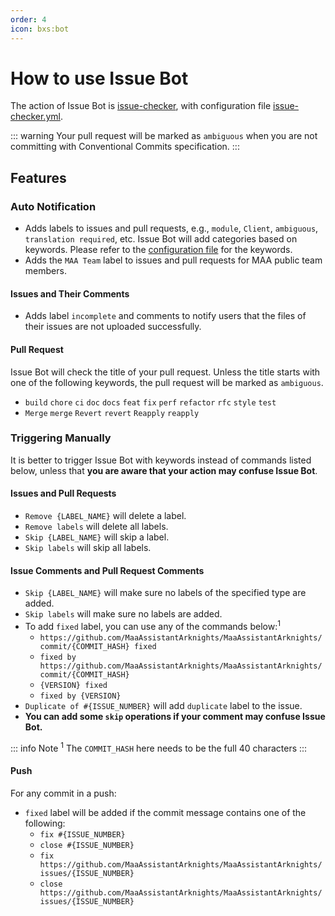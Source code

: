 ```yaml
---
order: 4
icon: bxs:bot
---
```


# How to use Issue Bot

The action of Issue Bot is [issue-checker](https://github.com/zzyyyl/issue-checker), with configuration file [issue-checker.yml](https://github.com/MaaAssistantArknights/MaaAssistantArknights/blob/master/.github/issue-checker.yml).

::: warning
Your pull request will be marked as `ambiguous` when you are not committing with Conventional Commits specification.
:::

## Features

### Auto Notification

- Adds labels to issues and pull requests, e.g., `module`, `Client`, `ambiguous`, `translation required`, etc.
  Issue Bot will add categories based on keywords.
  Please refer to the [configuration file](https://github.com/MaaAssistantArknights/MaaAssistantArknights/blob/master/.github/issue-checker.yml) for the keywords.
- Adds the `MAA Team` label to issues and pull requests for MAA public team members.

#### Issues and Their Comments

- Adds label `incomplete` and comments to notify users that the files of their issues are not uploaded successfully.

#### Pull Request

Issue Bot will check the title of your pull request. Unless the title starts with one of the following keywords, the pull request will be marked as `ambiguous`.

- `build` `chore` `ci` `doc` `docs` `feat` `fix` `perf` `refactor` `rfc` `style` `test`
- `Merge` `merge` `Revert` `revert` `Reapply` `reapply`

### Triggering Manually

It is better to trigger Issue Bot with keywords instead of commands listed below, unless that **you are aware that your action may confuse Issue Bot**.

#### Issues and Pull Requests

- `Remove {LABEL_NAME}` will delete a label.
- `Remove labels` will delete all labels.
- `Skip {LABEL_NAME}` will skip a label.
- `Skip labels` will skip all labels.

#### Issue Comments and Pull Request Comments

- `Skip {LABEL_NAME}` will make sure no labels of the specified type are added.
- `Skip labels` will make sure no labels are added.
- To add `fixed` label, you can use any of the commands below:<sup>1</sup>
  - `https://github.com/MaaAssistantArknights/MaaAssistantArknights/commit/{COMMIT_HASH} fixed`
  - `fixed by https://github.com/MaaAssistantArknights/MaaAssistantArknights/commit/{COMMIT_HASH}`
  - `{VERSION} fixed`
  - `fixed by {VERSION}`
- `Duplicate of #{ISSUE_NUMBER}` will add `duplicate` label to the issue.
- **You can add some `skip` operations if your comment may confuse Issue Bot.**

::: info Note
<sup>1</sup> The `COMMIT_HASH` here needs to be the full 40 characters
:::

#### Push

For any commit in a push:

- `fixed` label will be added if the commit message contains one of the following:
  - `fix #{ISSUE_NUMBER}`
  - `close #{ISSUE_NUMBER}`
  - `fix https://github.com/MaaAssistantArknights/MaaAssistantArknights/issues/{ISSUE_NUMBER}`
  - `close https://github.com/MaaAssistantArknights/MaaAssistantArknights/issues/{ISSUE_NUMBER}`
